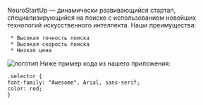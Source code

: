 NeuroStartUp — динамически развивающийся стартап, специализирующийся на поиске с использованием новейших технологий искусственного интеллекта. Наши преимущества:

	 * Высокая точность поиска
	 * Высокая скорость поиска
	 * Низкая цена

![логотип](https://camo.githubusercontent.com/ace14ee894d150192a7b05b12410738aa65528da742bbce69315a5f441320ea7/68747470733a2f2f692e696d6775722e636f6d2f495a4f525769492e706e67)
Ниже пример кода из нашего приложения:

	.selector {
  	font-family: "Awesome", Arial, sans-serif;
  	color: red;
	}
